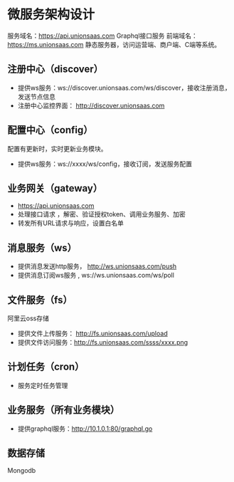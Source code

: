 # 微服务架构设计

服务域名：https://api.unionsaas.com      Graphql接口服务
前端域名：https://ms.unionsaas.com       静态服务器，访问运营端、商户端、C端等系统。

## 注册中心（discover）

- 提供ws服务：ws://discover.unionsaas.com/ws/discover，接收注册消息，发送节点信息
- 注册中心监控界面： http://discover.unionsaas.com

## 配置中心（config）

配置有更新时，实时更新业务模块。

- 提供ws服务：ws://xxxx/ws/config，接收订阅，发送服务配置

## 业务网关（gateway）
- https://api.unionsaas.com
- 处理接口请求 ，解密、验证授权token、调用业务服务、加密
- 转发所有URL请求与响应，设置白名单

## 消息服务（ws）

- 提供消息发送http服务， http://ws.unionsaas.com/push
- 提供消息订阅ws服务 ,   ws://ws.unionsaas.com/ws/poll

## 文件服务（fs）

阿里云oss存储

- 提供文件上传服务： http://fs.unionsaas.com/upload
- 提供文件访问服务：http://fs.unionsaas.com/ssss/xxxx.png


## 计划任务（cron）

- 服务定时任务管理


## 业务服务（所有业务模块）

- 提供graphql服务：http://10.1.0.1:80/graphql.go


## 数据存储

Mongodb


